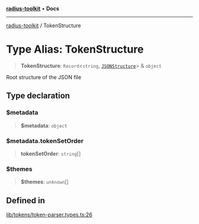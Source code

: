 [**radius-toolkit**](../README.md) • **Docs**

***

[radius-toolkit](../globals.md) / TokenStructure

# Type Alias: TokenStructure

> **TokenStructure**: `Record`\<`string`, [`JSONStructure`](JSONStructure.md)\> & `object`

Root structure of the JSON file

## Type declaration

### $metadata

> **$metadata**: `object`

### $metadata.tokenSetOrder

> **tokenSetOrder**: `string`[]

### $themes

> **$themes**: `unknown`[]

## Defined in

[lib/tokens/token-parser.types.ts:26](https://github.com/rangle/radius-token-tango/blob/5b6e6f5adbda55f8c41a4c8308d1d8885a9b9a2f/packages/radius-toolkit/src/lib/tokens/token-parser.types.ts#L26)
